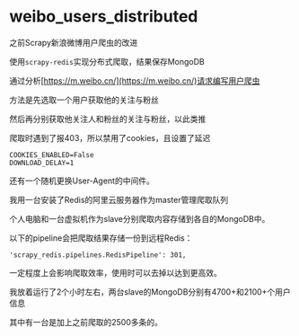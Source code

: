 # weibo_users_distributed
之前Scrapy新浪微博用户爬虫的改进

使用`scrapy-redis`实现分布式爬取，结果保存MongoDB

通过分析[https://m.weibo.cn/](https://m.weibo.cn/)请求编写用户爬虫

方法是先选取一个用户获取他的关注与粉丝

然后再分别获取他关注人和粉丝的关注与粉丝，以此类推

爬取时遇到了报403，所以禁用了cookies，且设置了延迟
```
COOKIES_ENABLED=False
DOWNLOAD_DELAY=1
```
还有一个随机更换User-Agent的中间件。

我用一台安装了Redis的阿里云服务器作为master管理爬取队列

个人电脑和一台虚拟机作为slave分别爬取内容存储到各自的MongoDB中。

以下的pipeline会把爬取结果存储一份到远程Redis：
```
'scrapy_redis.pipelines.RedisPipeline': 301,
```
一定程度上会影响爬取效率，使用时可以去掉以达到更高效。

我放着运行了2个小时左右，两台slave的MongoDB分别有4700+和2100+个用户信息

其中有一台是加上之前爬取的2500多条的。

